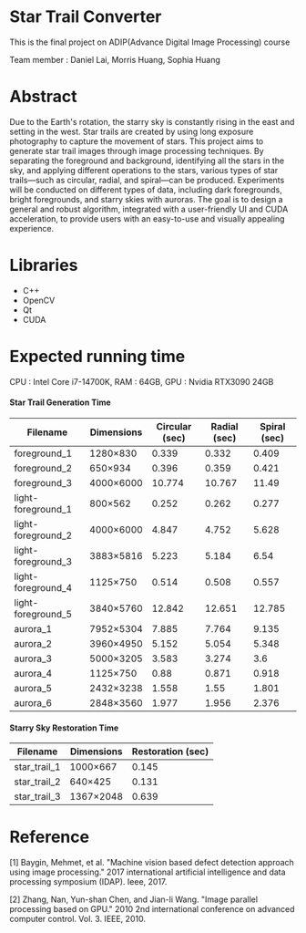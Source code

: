 # Star Trail Converter
This is the final project on ADIP(Advance Digital Image Processing) course

Team member : Daniel Lai, Morris Huang, Sophia Huang

# Abstract
Due to the Earth's rotation, the starry sky is constantly rising in the east and setting in the west. Star trails are created by using long exposure photography to capture the movement of stars. This project aims to generate star trail images through image processing techniques. By separating the foreground and background, identifying all the stars in the sky, and applying different operations to the stars, various types of star trails—such as circular, radial, and spiral—can be produced. Experiments will be conducted on different types of data, including dark foregrounds, bright foregrounds, and starry skies with auroras. The goal is to design a general and robust algorithm, integrated with a user-friendly UI and CUDA acceleration, to provide users with an easy-to-use and visually appealing experience.

# Libraries
- C++
- OpenCV
- Qt
- CUDA

# Expected running time
CPU : Intel Core i7-14700K, RAM : 64GB, GPU : Nvidia RTX3090 24GB

#### Star Trail Generation Time
| Filename            | Dimensions   | Circular (sec) | Radial (sec) | Spiral (sec) |
|---------------------|--------------|----------------|--------------|--------------|
| foreground_1        | 1280×830     | 0.339          | 0.332        | 0.409        |
| foreground_2        | 650×934      | 0.396          | 0.359        | 0.421        |
| foreground_3        | 4000×6000    | 10.774         | 10.767       | 11.49        |
| light-foreground_1  | 800×562      | 0.252          | 0.262        | 0.277        |
| light-foreground_2  | 4000×6000    | 4.847          | 4.752        | 5.628        |
| light-foreground_3  | 3883×5816    | 5.223          | 5.184        | 6.54         |
| light-foreground_4  | 1125×750     | 0.514          | 0.508        | 0.557        |
| light-foreground_5  | 3840×5760    | 12.842         | 12.651       | 12.785       |
| aurora_1            | 7952×5304    | 7.885          | 7.764        | 9.135        |
| aurora_2            | 3960×4950    | 5.152          | 5.054        | 5.348        |
| aurora_3            | 5000×3205    | 3.583          | 3.274        | 3.6          |
| aurora_4            | 1125×750     | 0.88           | 0.871        | 0.918        |
| aurora_5            | 2432×3238    | 1.558          | 1.55         | 1.801        |
| aurora_6            | 2848×3560    | 1.977          | 1.956        | 2.376        |

#### Starry Sky Restoration Time
| Filename         | Dimensions   | Restoration (sec) |
|------------------|--------------|--------------------|
| star_trail_1     | 1000×667     | 0.145              |
| star_trail_2     | 640×425      | 0.131              |
| star_trail_3     | 1367×2048    | 0.639              |

# Reference
[1]	Baygin, Mehmet, et al. "Machine vision based defect detection approach using image processing." 2017 international artificial intelligence and data processing symposium (IDAP). Ieee, 2017.

[2]	Zhang, Nan, Yun-shan Chen, and Jian-li Wang. "Image parallel processing based on GPU." 2010 2nd international conference on advanced computer control. Vol. 3. IEEE, 2010.
